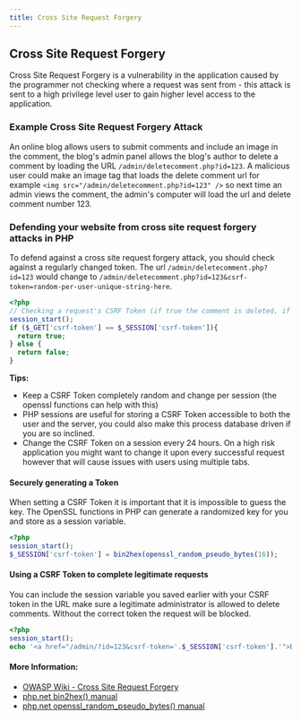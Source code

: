 ```yaml
---
title: Cross Site Request Forgery
---
```

## Cross Site Request Forgery

Cross Site Request Forgery is a vulnerability in the application caused by the programmer not checking where a request was sent from - this attack is sent to a high privilege level user to gain higher level access to the application.

### Example Cross Site Request Forgery Attack
An online blog allows users to submit comments and include an image in the comment, the blog's admin panel allows the blog's author to delete a comment by loading the URL `/admin/deletecomment.php?id=123`. A malicious user could make an image tag that loads the delete comment url for example `<img src="/admin/deletecomment.php?id=123" />` so next time an admin views the comment, the admin's computer will load the url and delete comment number 123.

### Defending your website from cross site request forgery attacks in PHP
To defend against a cross site request forgery attack, you should check against a regularly changed token. The url `/admin/deletecomment.php?id=123` would change to `/admin/deletecomment.php?id=123&csrf-token=random-per-user-unique-string-here`.

```PHP
<?php
// Checking a request's CSRF Token (if true the comment is deleted, if false the comment remains.)
session_start();
if ($_GET['csrf-token'] == $_SESSION['csrf-token']){
  return true;
} else {
  return false;
}
```

**Tips:**
* Keep a CSRF Token completely random and change per session (the openssl functions can help with this)
* PHP sessions are useful for storing a CSRF Token accessible to both the user and the server, you could also make this process database driven if you are so inclined.
* Change the CSRF Token on a session every 24 hours. On a high risk application you might want to change it upon every successful request however that will cause issues with users using multiple tabs.

#### Securely generating a Token
When setting a CSRF Token it is important that it is impossible to guess the key. The OpenSSL functions in PHP can generate a randomized key for you and store as a session variable.

```PHP
<?php
session_start();
$_SESSION['csrf-token'] = bin2hex(openssl_random_pseudo_bytes(16));
```

#### Using a CSRF Token to complete legitimate requests
You can include the session variable you saved earlier with your CSRF token in the URL make sure a legitimate administrator is allowed to delete comments. Without the correct token the request will be blocked.

```PHP
<?php
session_start();
echo '<a href="/admin/?id=123&csrf-token='.$_SESSION['csrf-token'].'">Delete Comment</a>'; // Only the logged in user has access to the CSRF Token - the token isn't accessible to the attacker preventing their attack from being successful.
```

#### More Information:
* <a href="https://www.owasp.org/index.php/Cross-Site_Request_Forgery_(CSRF)" rel="nofollow">OWASP Wiki - Cross Site Request Forgery</a>
* <a href="https://secure.php.net/manual/en/function.bin2hex.php">php.net bin2hex() manual</a>
* <a href="https://secure.php.net/manual/en/function.openssl-random-pseudo-bytes.php">php.net openssl&#x5F;random&#x5F;pseudo&#x5F;bytes() manual</a> <!-- I used html special entities here due to issues displaying the underscore characters -->
